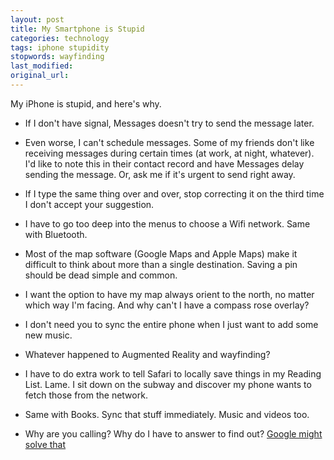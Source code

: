 ```yaml
---
layout: post
title: My Smartphone is Stupid
categories: technology
tags: iphone stupidity
stopwords: wayfinding
last_modified:
original_url:
---
```


My iPhone is stupid, and here's why.

* If I don't have signal, Messages doesn't try to send the message later.

* Even worse, I can't schedule messages. Some of my friends don't like receiving messages during certain times (at work, at night, whatever). I'd like to note this in their contact record and have Messages delay sending the message. Or, ask me if it's urgent to send right away.

* If I type the same thing over and over, stop correcting it on the third time I don't accept your suggestion.

* I have to go too deep into the menus to choose a Wifi network. Same with Bluetooth.

* Most of the map software (Google Maps and Apple Maps) make it difficult to think about more than a single destination. Saving a pin should be dead simple and common.

* I want the option to have my map always orient to the north, no matter which way I'm facing. And why can't I have a compass rose overlay?

* I don't need you to sync the entire phone when I just want to add some new music.

* Whatever happened to Augmented Reality and wayfinding?

* I have to do extra work to tell Safari to locally save things in my Reading List. Lame. I sit down on the subway and discover my phone wants to fetch those from the network.

* Same with Books. Sync that stuff immediately. Music and videos too.

* Why are you calling? Why do I have to answer to find out? [Google might solve that](https://www.engadget.com/google-phone-app-verified-calls-014543128.html)
